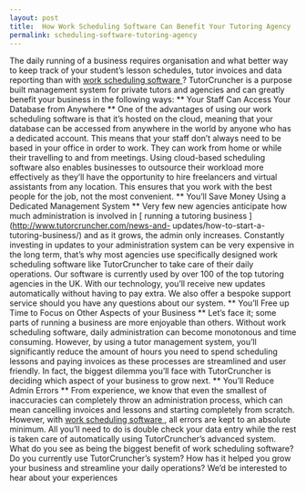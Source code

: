 ```yaml
---
layout: post
title:  How Work Scheduling Software Can Benefit Your Tutoring Agency
permalink: scheduling-software-tutoring-agency
---
```

The daily running of a business requires organisation and what better way to
keep track of your student’s lesson schedules, tutor invoices and data
reporting than with [ work scheduling software ](http://www.tutorcruncher.com)
? TutorCruncher is a purpose built management system for private tutors and
agencies and can greatly benefit your business in the following ways: ** Your
Staff Can Access Your Database from Anywhere ** One of the advantages of using
our work scheduling software is that it’s hosted on the cloud, meaning that
your database can be accessed from anywhere in the world by anyone who has a
dedicated account. This means that your staff don’t always need to be based in
your office in order to work. They can work from home or while their
travelling to and from meetings. Using cloud-based scheduling software also
enables businesses to outsource their workload more effectively as they’ll
have the opportunity to hire freelancers and virtual assistants from any
location. This ensures that you work with the best people for the job, not the
most convenient. ** You’ll Save Money Using a Dedicated Management System **
Very few new agencies anticipate how much administration is involved in [
running a tutoring business ](http://www.tutorcruncher.com/news-and-
updates/how-to-start-a-tutoring-business/) and as it grows, the admin only
increases. Constantly investing in updates to your administration system can
be very expensive in the long term, that’s why most agencies use specifically
designed work scheduling software like TutorCruncher to take care of their
daily operations. Our software is currently used by over 100 of the top
tutoring agencies in the UK. With our technology, you’ll receive new updates
automatically without having to pay extra. We also offer a bespoke support
service should you have any questions about our system. ** You’ll Free up Time
to Focus on Other Aspects of your Business ** Let’s face it; some parts of
running a business are more enjoyable than others. Without work scheduling
software, daily administration can become monotonous and time consuming.
However, by using a tutor management system, you’ll significantly reduce the
amount of hours you need to spend scheduling lessons and paying invoices as
these processes are streamlined and user friendly. In fact, the biggest
dilemma you’ll face with TutorCruncher is deciding which aspect of your
business to grow next. ** You’ll Reduce Admin Errors ** From experience, we
know that even the smallest of inaccuracies can completely throw an
administration process, which can mean cancelling invoices and lessons and
starting completely from scratch. However, with [ work scheduling software
](http://www.tutorcruncher.com/features/) , all errors are kept to an absolute
minimum. All you’ll need to do is double check your data entry while the rest
is taken care of automatically using TutorCruncher’s advanced system. What do
you see as being the biggest benefit of work scheduling software? Do you
currently use TutorCruncher’s system? How has it helped you grow your business
and streamline your daily operations? We’d be interested to hear about your
experiences
